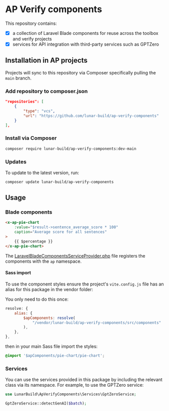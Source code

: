 # AP Verify components

This repository contains:

- [x] a collection of Laravel Blade components for reuse across the toolbox and verify projects
- [x] services for API integration with third-party services such as GPTZero

## Installation in AP projects

Projects will sync to this repository via Composer specifically pulling the `main` branch.

### Add repository to composer.json

```json
"repositories": [
	{
		"type": "vcs",
		"url": "https://github.com/lunar-build/ap-verify-components"
	}
],
```

### Install via Composer

```bash
composer require lunar-build/ap-verify-components:dev-main
```

### Updates

To update to the latest version, run:

```bash
composer update lunar-build/ap-verify-components
```

## Usage

### Blade components

```html
<x-ap-pie-chart
	:value="$result->sentence_average_score * 100"
	caption="Average score for all sentences"
>
	{{ $percentage }}
</x-ap-pie-chart>
```

The [LaravelBladeComponentsServiceProvider.php](src/LaravelBladeComponentsServiceProvider.php#L14) file registers the components with the `ap` namespace.

#### Sass import

To use the component styles ensure the project's `vite.config.js` file has an alias for this package in the vendor folder:

You only need to do this once:

```js
resolve: {
	alias: {
		$apComponents: resolve(
			"/vendor/lunar-build/ap-verify-components/src/components"
		),
	},
},
```

then in your main Sass file import the styles:

```scss
@import '$apComponents/pie-chart/pie-chart';
```

### Services

You can use the services provided in this package by including the relevant class via its namespace. For example, to use the GPTZero service:

```php
use LunarBuild\ApVerifyComponents\Services\GptZeroService;

GptZeroService::detectGenAI($batch);
```
